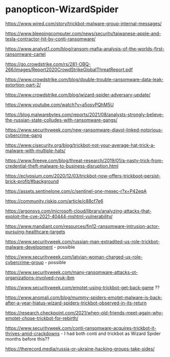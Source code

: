 # panopticon-WizardSpider

https://www.wired.com/story/trickbot-malware-group-internal-messages/

https://www.bleepingcomputer.com/news/security/taiwanese-apple-and-tesla-contractor-hit-by-conti-ransomware/

https://www.analyst1.com/blog/ransom-mafia-analysis-of-the-worlds-first-ransomware-cartel

https://go.crowdstrike.com/rs/281-OBQ-266/images/Report2020CrowdStrikeGlobalThreatReport.pdf

https://www.crowdstrike.com/blog/double-trouble-ransomware-data-leak-extortion-part-2/

https://www.crowdstrike.com/blog/wizard-spider-adversary-update/

https://www.youtube.com/watch?v=a5osvPQhM5U

https://blog.malwarebytes.com/reports/2021/08/analysts-strongly-believe-the-russian-state-colludes-with-ransomware-gangs/

https://www.securityweek.com/new-ransomware-diavol-linked-notorious-cybercrime-gang

https://www.cisecurity.org/blog/trickbot-not-your-average-hat-trick-a-malware-with-multiple-hats/

https://www.fireeye.com/blog/threat-research/2019/01/a-nasty-trick-from-credential-theft-malware-to-business-disruption.html

https://eclypsium.com/2020/12/03/trickbot-now-offers-trickboot-persist-brick-profit/#background

https://assets.sentinelone.com/c/sentinel-one-mexec-r?x=P42eqA

https://community.riskiq.com/article/c88cf7e6

https://argonsys.com/microsoft-cloud/library/analyzing-attacks-that-exploit-the-cve-2021-40444-mshtml-vulnerability/

https://www.mandiant.com/resources/fin12-ransomware-intrusion-actor-pursuing-healthcare-targets

https://www.securityweek.com/russian-man-extradited-us-role-trickbot-malware-development - possible

https://www.securityweek.com/latvian-woman-charged-us-role-cybercrime-group - possible

https://www.securityweek.com/many-ransomware-attacks-ot-organizations-involved-ryuk-ibm

https://www.securityweek.com/emotet-using-trickbot-get-back-game ??

https://www.anomali.com/blog/mummy-spiders-emotet-malware-is-back-after-a-year-hiatus-wizard-spiders-trickbot-observed-in-its-return

https://research.checkpoint.com/2021/when-old-friends-meet-again-why-emotet-chose-trickbot-for-rebirth/

https://www.securityweek.com/conti-ransomware-acquires-trickbot-it-thrives-amid-crackdowns - I had both conti and trickbot as Wizard Spider months before this??

https://therecord.media/russia-or-ukraine-hacking-groups-take-sides/
